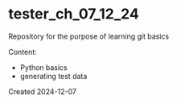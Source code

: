 # tester_ch_07_12_24

Repository for the purpose of learning git basics

Content:
- Python basics
- generating test data

Created 2024-12-07
